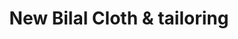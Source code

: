 ---
title: "New Bilal Cloth & tailoring"
url: /karachi/new-bilal-cloth-and-tailoring/
shop: tailor
---